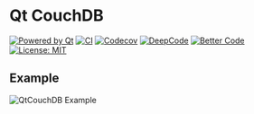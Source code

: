 # Qt CouchDB

[![Powered by Qt](https://img.shields.io/badge/Powered%20by-Qt-brightgreen.svg)](https://www.qt.io)
[![CI](https://github.com/jpnurmi/qtcouchdb/workflows/CI/badge.svg)](https://github.com/jpnurmi/qtcouchdb/actions?query=workflow%3ACI)
[![Codecov](https://codecov.io/gh/jpnurmi/qtcouchdb/branch/master/graph/badge.svg?token=YBW1VGJGSX)](https://codecov.io/gh/jpnurmi/qtcouchdb)
[![DeepCode](https://www.deepcode.ai/api/gh/badge?key=eyJhbGciOiJIUzI1NiIsInR5cCI6IkpXVCJ9.eyJwbGF0Zm9ybTEiOiJnaCIsIm93bmVyMSI6ImpwbnVybWkiLCJyZXBvMSI6InF0Y291Y2hkYiIsImluY2x1ZGVMaW50IjpmYWxzZSwiYXV0aG9ySWQiOjI1MTgxLCJpYXQiOjE2MDY2NjEyMzV9.YLxN-DCQJ7EJMwSudRPvaoIWOOvYU5mgTIPfC79FoVg)](https://www.deepcode.ai/app/gh/jpnurmi/qtcouchdb/_/dashboard?utm_content=gh%2Fjpnurmi%2Fqtcouchdb)
[![Better Code](https://bettercodehub.com/edge/badge/jpnurmi/qtcouchdb?branch=master)](https://bettercodehub.com/)
[![License: MIT](https://img.shields.io/badge/License-MIT-brightgreen.svg)](https://opensource.org/licenses/MIT)

## Example

![QtCouchDB Example](https://raw.githubusercontent.com/jpnurmi/qtcouchdb/master/docs/images/qtcouchdb.gif "QtCouchDB Example")

